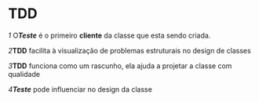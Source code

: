 # TDD

_1_ O<em><b>Teste</b></em> é o primeiro <b>cliente</b> da classe que esta sendo criada.

_2_<b>TDD</b> facilita à visualização de problemas estruturais no design de
classes

_3_<b>TDD</b> funciona como um rascunho, ela ajuda a projetar a classe
com qualidade 

_4_<em><b>Teste</b></em> pode influenciar no design da classe